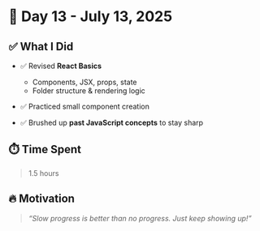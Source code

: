 # 🚀 Day 13 - July 13, 2025

## ✅ What I Did

* ✅ Revised **React Basics**

  * Components, JSX, props, state
  * Folder structure & rendering logic
* ✅ Practiced small component creation
* ✅ Brushed up **past JavaScript concepts** to stay sharp

## ⏱️ Time Spent

> 1.5 hours

## 🔥 Motivation

> *“Slow progress is better than no progress. Just keep showing up!”*

